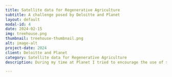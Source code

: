 ```yaml
---
title: Satellite data for Regenerative Agriculture
subtitle: A challenge posed by Deloitte and Planet
layout: default
modal-id: 4
date: 2024-02-15
img: treehouse.png
thumbnail: treehouse-thumbnail.png
alt: image-alt
project-date: 2024
client: Deloitte and Planet
category: Satellite data for Regenerative Agriculture
description: During my time at Planet I tried to encourage the use of satellite data products for Regenerative Agricultural Management. We organized a challenge with Deloitte to ask participants to participate in a journey to use Planet´s data to help farmers in the process of applying Regenerative Agricultural Management and quanitfy the impact. The organization ClimateFarmers became the winner with their prototype platform to help farmers on their journey towards Regenerative Agriculture Management. More information can be found <a href="https://gravitychallenge.space/gravity-06">here.</a>

---
```

